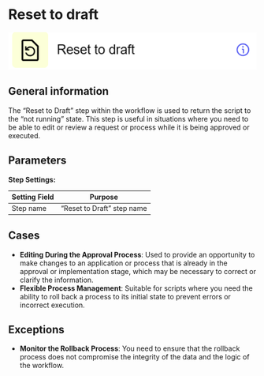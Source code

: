 # Reset to draft

![](../../assets/images/app-development/reset-to-draft.png)

## General information
The “Reset to Draft” step within the workflow is used to return the script to the “not running” state. This step is useful in situations where you need to be able to edit or review a request or process while it is being approved or executed.

## Parameters
**Step Settings:**

| Setting Field | Purpose |
|----------------|------------|
| Step name      | “Reset to Draft” step name |

## Cases
- **Editing During the Approval Process**: Used to provide an opportunity to make changes to an application or process that is already in the approval or implementation stage, which may be necessary to correct or clarify the information.
- **Flexible Process Management**: Suitable for scripts where you need the ability to roll back a process to its initial state to prevent errors or incorrect execution.

## Exceptions
- **Monitor the Rollback Process**: You need to ensure that the rollback process does not compromise the integrity of the data and the logic of the workflow.

